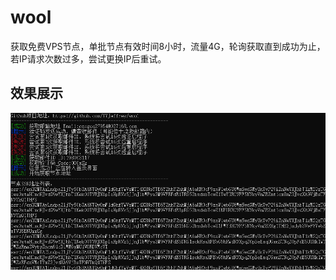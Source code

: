 # wool
获取免费VPS节点，单批节点有效时间8小时，流量4G，轮询获取直到成功为止，若IP请求次数过多，尝试更换IP后重试。

## 效果展示
![image](https://github.com/YYJeffrey/wool/blob/master/img/exampl.png)